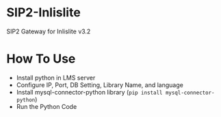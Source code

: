 # SIP2-Inlislite
SIP2 Gateway for Inlislite v3.2
# How To Use
- Install python in LMS server
- Configure IP, Port, DB Setting, Library Name, and language
- Install mysql-connector-python library (```pip install mysql-connector-python```)
- Run the Python Code 
